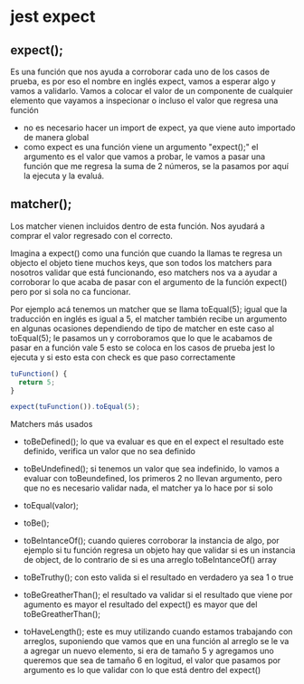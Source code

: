 # jest expect

## expect();

Es una función que nos ayuda a corroborar cada uno de los casos de prueba, es por eso el nombre en inglés
expect, vamos a esperar algo y vamos a validarlo. Vamos a colocar el valor de un componente de cualquier
elemento que vayamos a inspecionar o incluso el valor que regresa una función

- no es necesario hacer un import de expect, ya que viene auto importado de manera
  global
- como expect es una función viene un argumento "expect();" el argumento es el valor que
  vamos a probar, le vamos a pasar una función que me regresa la suma de 2 números, se la
  pasamos por aquí la ejecuta y la evaluá.

## matcher();

Los matcher vienen incluidos dentro de esta función. Nos ayudará a comprar el valor
regresado con el correcto.

Imagina a expect() como una función que cuando la llamas te regresa un objecto el objeto
tiene muchos keys, que son todos los matchers para nosotros validar que está funcionando,
eso matchers nos va a ayudar a corroborar lo que acaba de pasar con el argumento de la función
expect() pero por si sola no ca funcionar.

Por ejemplo acá tenemos un matcher que se llama toEqual(5); igual que la traducción en inglés
es igual a 5, el matcher también recibe un argumento en algunas ocasiones dependiendo de tipo
de matcher en este caso al toEqual(5); le pasamos un y corroboramos que lo que le acabamos de pasar
en a función vale 5 esto se coloca en los casos de prueba jest lo ejecuta y si esto esta con
check es que paso correctamente

```js
tuFunction() {
  return 5;
}

expect(tuFunction()).toEqual(5);
```

Matchers más usados

- toBeDefined();
  lo que va evaluar es que en el expect el resultado este definido, verifica un valor que no sea
  definido

- toBeUndefined();
  si tenemos un valor que sea indefinido, lo vamos a evaluar con toBeundefined, los primeros
  2 no llevan argumento, pero que no es necesario validar nada, el matcher ya lo hace por si solo

- toEqual(valor);
- toBe();
- toBeIntanceOf();
  cuando quieres corroborar la instancia de algo, por ejemplo si tu función regresa un objeto
  hay que validar si es un instancia de object, de lo contrario de si es una arreglo toBeIntanceOf()
  array

- toBeTruthy();
  con esto valida si el resultado en verdadero ya sea 1 o true

- toBeGreatherThan();
  el resultado va validar si el resultado que viene por agumento es mayor
  el resultado del expect() es mayor que del toBeGreatherThan();

- toHaveLength();
  este es muy utilizando cuando estamos trabajando con arreglos, suponiendo que vamos que en una
  función al arreglo se le va a agregar un nuevo elemento, si era de tamaño 5 y agregamos uno
  queremos que sea de tamaño 6 en logitud, el valor que pasamos por argumento es lo que validar
  con lo que está dentro del expect()
